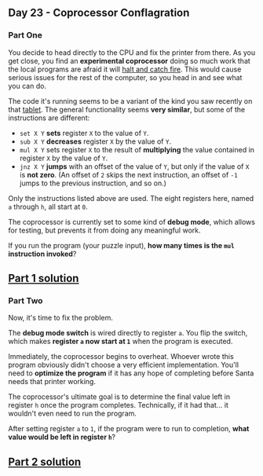 ## Day 23 - Coprocessor Conflagration

### Part One

You decide to head directly to the CPU and fix the printer from there. As you get close, you find
an **experimental coprocessor** doing so much work that the local programs are afraid it will
[halt and catch fire][3]. This would cause serious issues for the rest of the computer,
so you head in and see what you can do.

The code it's running seems to be a variant of the kind you saw recently on that [tablet][4].
The general functionality seems **very similar**, but some of the instructions are different:

 * `set X Y` **sets** register `X` to the value of `Y`.
 * `sub X Y` **decreases** register `X` by the value of `Y`.
 * `mul X Y` sets register `X` to the result of **multiplying** the value contained in register `X`
    by the value of `Y`.
 * `jnz X Y` **jumps** with an offset of the value of `Y`, but only if the value of `X` is
    **not zero**. (An offset of `2` skips the next instruction, an offset of `-1` jumps to
    the previous instruction, and so on.)

Only the instructions listed above are used. The eight registers here, named `a` through `h`,
all start at `0`.

The coprocessor is currently set to some kind of **debug mode**, which allows for testing,
but prevents it from doing any meaningful work.

If you run the program (your puzzle input), **how many times is the `mul` instruction invoked**?

[Part 1 solution][1]
--------------------

### Part Two

Now, it's time to fix the problem.

The **debug mode switch** is wired directly to register `a`. You flip the switch, which makes
**register `a` now start at `1`** when the program is executed.

Immediately, the coprocessor begins to overheat. Whoever wrote this program obviously didn't choose
a very efficient implementation. You'll need to **optimize the program** if it has any hope of
completing before Santa needs that printer working.

The coprocessor's ultimate goal is to determine the final value left in register `h` once
the program completes. Technically, if it had that... it wouldn't even need to run the program.

After setting register `a` to `1`, if the program were to run to completion, **what value would
be left in register `h`**?

[Part 2 solution][2]
--------------------


[1]: part_1.py
[2]: part_2.py
[3]: https://en.wikipedia.org/wiki/Halt_and_Catch_Fire
[4]: ../day_18
